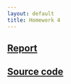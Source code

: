 ```yaml
---
layout: default
title: Homework 4
---
```


## [Report](https://github.com/lvjonok/f22-theoretical-mechanics/raw/master/homework4/hw4.pdf)

## [Source code](https://github.com/lvjonok/f22-theoretical-mechanics/blob/master/homework4/main.ipynb)
